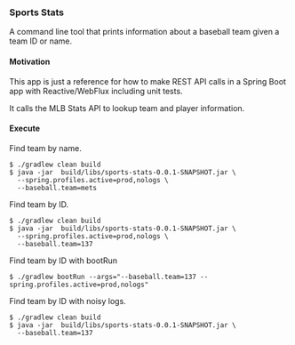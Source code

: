 ### Sports Stats

A command line tool that prints information about a baseball team given a team
ID or name.

#### Motivation

This app is just a reference for how to make REST API calls in a Spring Boot app
with Reactive/WebFlux including unit tests.

It calls the MLB Stats API to lookup team and player information.

#### Execute

Find team by name.

```shell
$ ./gradlew clean build
$ java -jar  build/libs/sports-stats-0.0.1-SNAPSHOT.jar \
  --spring.profiles.active=prod,nologs \
  --baseball.team=mets
```

Find team by ID.

```shell
$ ./gradlew clean build
$ java -jar  build/libs/sports-stats-0.0.1-SNAPSHOT.jar \
  --spring.profiles.active=prod,nologs \
  --baseball.team=137
```

Find team by ID with bootRun

```shell
$ ./gradlew bootRun --args="--baseball.team=137 --spring.profiles.active=prod,nologs"
```

Find team by ID with noisy logs.

```shell
$ ./gradlew clean build
$ java -jar  build/libs/sports-stats-0.0.1-SNAPSHOT.jar \
  --baseball.team=137
```
